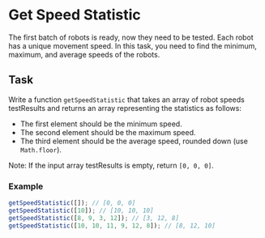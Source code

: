 # Get Speed Statistic

The first batch of robots is ready, now they need to be tested. Each robot has a unique movement speed. In this task, you need to find the minimum, maximum, and average speeds of the robots.

## Task

Write a function `getSpeedStatistic` that takes an array of robot speeds testResults and returns an array representing the statistics as follows:

* The first element should be the minimum speed.
* The second element should be the maximum speed.
* The third element should be the average speed, rounded down (use `Math.floor`).

Note: If the input array testResults is empty, return `[0, 0, 0]`.

### Example

```javascript
getSpeedStatistic([]); // [0, 0, 0]
getSpeedStatistic([10]); // [10, 10, 10]
getSpeedStatistic([8, 9, 3, 12]); // [3, 12, 8]
getSpeedStatistic([10, 10, 11, 9, 12, 8]); // [8, 12, 10]

